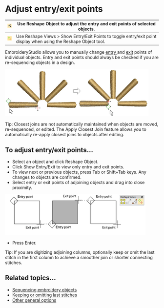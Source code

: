 # Adjust entry/exit points

| ![ReshapeObject.png](assets/ReshapeObject.png) | Use Reshape Object to adjust the entry and exit points of selected objects.                                       |
| ---------------------------------------------- | ----------------------------------------------------------------------------------------------------------------- |
| ![ShowEntryExit.png](assets/ShowEntryExit.png) | Use Reshape Views > Show Entry/Exit Points to toggle entry/exit point display when using the Reshape Object tool. |

EmbroideryStudio allows you to manually change [entry ](../../glossary/glossary)and [exit](../../glossary/glossary) points of individual objects. Entry and exit points should always be checked if you are re-sequencing objects in a design.

![connectors00052.png](assets/connectors00052.png)

Tip: Closest joins are not automatically maintained when objects are moved, re-sequenced, or edited. The Apply Closest Join feature allows you to automatically re-apply closest joins to objects after editing.

## To adjust entry/exit points...

- Select an object and click Reshape Object.
- Click Show Entry/Exit to view only entry and exit points.
- To view next or previous objects, press Tab or Shift+Tab keys. Any changes to objects are confirmed.
- Select entry or exit points of adjoining objects and drag into close proximity.

![ToolbarReshapeViewsShowStartEnd.png](assets/ToolbarReshapeViewsShowStartEnd.png)

- Press Enter.

Tip: If you are digitizing adjoining columns, optionally keep or omit the last stitch in the first column to achieve a smoother join or shorter connecting stitches.

## Related topics...

- [Sequencing embroidery objects](../../Modifying/combine/Sequencing_embroidery_objects)
- [Keeping or omitting last stitches](Keeping_or_omitting_last_stitches)
- [Other general options](../../Setup/settings/Other_general_options)
